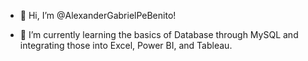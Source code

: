 - 👋 Hi, I’m @AlexanderGabrielPeBenito!
  
- 🌱 I’m currently learning the basics of Database through MySQL and integrating those into Excel, Power BI, and Tableau.

<!---
AlexanderGabrielPeBenito/AlexanderGabrielPeBenito is a ✨ special ✨ repository because its `README.md` (this file) appears on your GitHub profile.
You can click the Preview link to take a look at your changes.
--->
